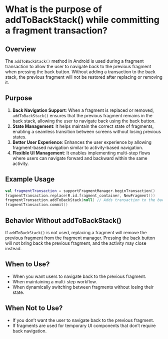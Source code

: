 # What is the purpose of addToBackStack() while committing a fragment transaction?

## Overview
The `addToBackStack()` method in Android is used during a fragment transaction to allow the user to navigate back to the previous fragment when pressing the back button. Without adding a transaction to the back stack, the previous fragment will not be restored after replacing or removing it.

## Purpose
1. **Back Navigation Support**: When a fragment is replaced or removed, `addToBackStack()` ensures that the previous fragment remains in the back stack, allowing the user to navigate back using the back button.
2. **State Management**: It helps maintain the correct state of fragments, enabling a seamless transition between screens without losing previous states.
3. **Better User Experience**: Enhances the user experience by allowing fragment-based navigation similar to activity-based navigation.
4. **Flexible UI Management**: It enables implementing multi-step flows where users can navigate forward and backward within the same activity.

## Example Usage
```kotlin
val fragmentTransaction = supportFragmentManager.beginTransaction()
fragmentTransaction.replace(R.id.fragment_container, NewFragment())
fragmentTransaction.addToBackStack(null) // Adds transaction to the back stack
fragmentTransaction.commit()
```

## Behavior Without addToBackStack()
If `addToBackStack()` is not used, replacing a fragment will remove the previous fragment from the fragment manager. Pressing the back button will not bring back the previous fragment, and the activity may close instead.

## When to Use?
- When you want users to navigate back to the previous fragment.
- When maintaining a multi-step workflow.
- When dynamically switching between fragments without losing their state.

## When Not to Use?
- If you don’t want the user to navigate back to the previous fragment.
- If fragments are used for temporary UI components that don’t require back navigation.
